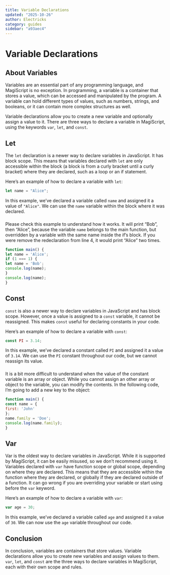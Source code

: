 ```yaml
---
title: Variable Declarations
updated: "2025-10-26"
author: Electricks
category: guides
sidebar: "a93aec4"
---
```


# Variable Declarations

## About Variables

Variables are an essential part of any programming language, and MagiScript is no exception. In programming, a variable is a container that stores a value, which can be accessed and manipulated by the program. A variable can hold different types of values, such as numbers, strings, and booleans, or it can contain more complex structures as well.

Variable declarations allow you to create a new variable and optionally assign a value to it. There are three ways to declare a variable in MagiScript, using the keywords `var`, `let`, and `const`.

## Let

The `let` declaration is a newer way to declare variables in JavaScript. It has block scope. This means that variables declared with `let` are only accessible within the block (a block is from a curly bracket until a curly bracket) where they are declared, such as a loop or an if statement.

Here’s an example of how to declare a variable with `let`:

```javascript
let name = "Alice";
```

In this example, we’ve declared a variable called `name` and assigned it a value of `"Alice"`. We can use the `name` variable within the block where it was declared.

###

Please check this example to understand how it works. It will print “Bob”, then “Alice”, because the variable `name` belongs to the main function, but overridden by a variable with the same name inside the if’s block. If you were remove the redeclaration from line 4, it would print “Alice” two times.

```javascript
function main() {
let name = 'Alice';
if (1 === 1) {
let name = 'Bob';
console.log(name);
}
console.log(name);
}
```

## Const

`const` is also a newer way to declare variables in JavaScript and has block scope. However, once a value is assigned to a `const` variable, it cannot be reassigned. This makes `const` useful for declaring constants in your code.

Here’s an example of how to declare a variable with `const`:

```javascript
const PI = 3.14;
```

In this example, we’ve declared a constant called `PI` and assigned it a value of `3.14`. We can use the `PI` constant throughout our code, but we cannot reassign its value.

###

It is a bit more difficult to understand when the value of the constant variable is an array or object. While you cannot assign an other array or object to the variable, you can modify the contents. In the following code, I’m going to add a new key to the object:

```javascript
function main() {
const name = {
first: 'John'
};
name.family = 'Doe';
console.log(name.family);
}
```

## Var

Var is the oldest way to declare variables in JavaScript. While it is supported by MagiScript, it can be easily misused, so we don’t recommend using it. Variables declared with `var` have function scope or global scope, depending on where they are declared. This means that they are accessible within the function where they are declared, or globally if they are declared outside of a function. It can go wrong if you are overriding your variable or start using before the `var` keyword.

Here’s an example of how to declare a variable with `var`:

```javascript
var age = 30;
```

In this example, we’ve declared a variable called `age` and assigned it a value of `30`. We can now use the `age` variable throughout our code.

## Conclusion

In conclusion, variables are containers that store values. Variable declarations allow you to create new variables and assign values to them. `var`, `let`, and `const` are the three ways to declare variables in MagiScript, each with their own scope and rules.